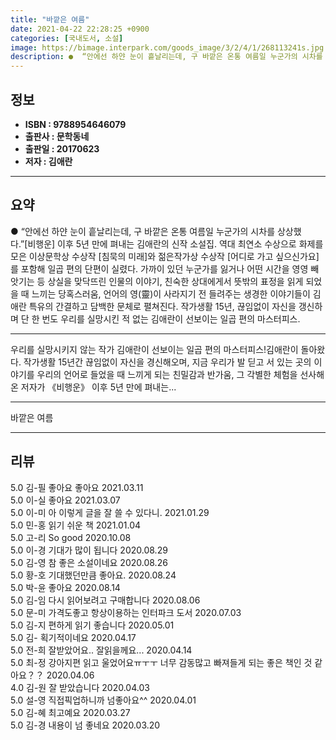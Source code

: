 ```yaml
---
title: "바깥은 여름"
date: 2021-04-22 22:28:25 +0900
categories: [국내도서, 소설]
image: https://bimage.interpark.com/goods_image/3/2/4/1/268113241s.jpg
description: ●  “안에선 하얀 눈이 흩날리는데, 구 바깥은 온통 여름일 누군가의 시차를 상상했다.”[비행운] 이후 5년 만에 펴내는 김애란의 신작 소설집. 역대 최연소 수상으로 화제를 모은 이상문학상 수상작 [침묵의 미래]와 젊은작가상 수상작 [어디로 가고 싶으신가요]를 포함해 일곱 편의 단편이 실렸다. 가까이 있
---
```


## **정보**

- **ISBN : 9788954646079**
- **출판사 : 문학동네**
- **출판일 : 20170623**
- **저자 : 김애란**

------



## **요약**

●  “안에선 하얀 눈이 흩날리는데, 구 바깥은 온통 여름일 누군가의 시차를 상상했다.”[비행운] 이후 5년 만에 펴내는 김애란의 신작 소설집. 역대 최연소 수상으로 화제를 모은 이상문학상 수상작 [침묵의 미래]와 젊은작가상 수상작 [어디로 가고 싶으신가요]를 포함해 일곱 편의 단편이 실렸다. 가까이 있던 누군가를 잃거나 어떤 시간을 영영 빼앗기는 등 상실을 맞닥뜨린 인물의 이야기, 친숙한 상대에게서 뜻밖의 표정을 읽게 되었을 때 느끼는 당혹스러움, 언어의 영(靈)이 사라지기 전 들려주는 생경한 이야기들이 김애란 특유의 간결하고 담백한 문체로 펼쳐진다. 작가생활 15년, 끊임없이 자신을 갱신하며 단 한 번도 우리를 실망시킨 적 없는 김애란이 선보이는 일곱 편의 마스터피스.

------

우리를 실망시키지 않는 작가 김애란이 선보이는 일곱 편의 마스터피스!김애란이 돌아왔다. 작가생활 15년간 끊임없이 자신을 경신해오며, 지금 우리가 발 딛고 서 있는 곳의 이야기를 우리의 언어로 들었을 때 느끼게 되는 친밀감과 반가움, 그 각별한 체험을 선사해온 저자가 《비행운》 이후 5년 만에 펴내는... 

------


바깥은 여름 

------


## **리뷰** 

5.0 김-필 좋아요 좋아요 2021.03.11 <br/>5.0 이-실 좋아요 2021.03.07 <br/>5.0 이-미 아 이렇게 글을 잘 쓸 수 있다니. 2021.01.29 <br/>5.0 민-홍 읽기 쉬운 책 2021.01.04 <br/>5.0 고-리 So good 2020.10.08 <br/>5.0 이-경 기대가 많이 됩니다 2020.08.29 <br/>5.0 김-영 참 좋은 소설이네요 2020.08.26 <br/>5.0 황-호 기대했던만큼 좋아요.  2020.08.24 <br/>5.0 박-윤 좋아요 2020.08.14 <br/>5.0 김-임 다시 읽어보려고 구매합니다 2020.08.06 <br/>5.0 문-미 가격도좋고 항상이용하는 인터파크 도서 2020.07.03 <br/>5.0 김-지 편하게 읽기 좋습니다 2020.05.01 <br/>5.0 김- 획기적이네요 2020.04.17 <br/>5.0 전-희 잘받았어요..
잘읽을께요... 2020.04.14 <br/>5.0 최-정 강아지편 읽고 울었어요ㅠㅜㅜ 너무 감동많고 빠져들게 되는 좋은 책인 것 같아요？？ 2020.04.06 <br/>4.0 김-원 잘 받았습니다  2020.04.03 <br/>5.0 설-영 직접픽업하니까 넘좋아요^^ 2020.04.01 <br/>5.0 김-혜 최고예요 2020.03.27 <br/>5.0 김-경 내용이 넘 좋네요 2020.03.20 <br/>